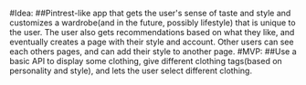 #Idea: 
##Pintrest-like app that gets the user's sense of taste and style and customizes a wardrobe(and in the future, possibly lifestyle) that is unique to the user. The user also gets recommendations based on what they like, and eventually creates a page with their style and account. Other users can see each others pages, and can add their style to another page. 
#MVP: 
##Use a basic API to display some clothing, give different clothing tags(based on personality and style), and lets the user select different clothing. 
